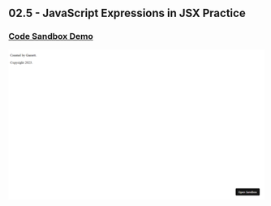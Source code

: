 ## 02.5 - JavaScript Expressions in JSX Practice

### [Code Sandbox Demo](https://9b8qci.csb.app/)

!["Page"](./Page.png)
